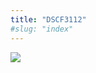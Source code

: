 ```yaml
---
title: "DSCF3112"
#slug: "index"
---
```


[![](/wp-content/2007/11/DSCF3112-300x225.jpg)](/wp-content/2007/11/DSCF3112.jpg)